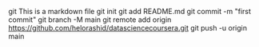 git This is a markdown file
git init
git add README.md
git commit -m "first commit"
git branch -M main
git remote add origin https://github.com/helorashid/datasciencecoursera.git
git push -u origin main
